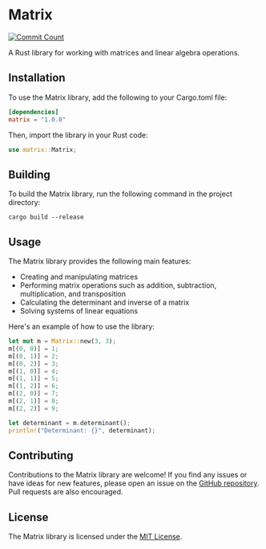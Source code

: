 # Matrix

[![Commit Count](https://img.shields.io/github/commit-count/xXDevSShXx/matrix)](https://github.com/xXDevSShXx/matrix)

A Rust library for working with matrices and linear algebra operations.

## Installation

To use the Matrix library, add the following to your Cargo.toml file:

```toml
[dependencies]
matrix = "1.0.0"
```

Then, import the library in your Rust code:

```rust
use matrix::Matrix;
```

## Building

To build the Matrix library, run the following command in the project directory:

```
cargo build --release
```

## Usage

The Matrix library provides the following main features:

- Creating and manipulating matrices
- Performing matrix operations such as addition, subtraction, multiplication, and transposition
- Calculating the determinant and inverse of a matrix
- Solving systems of linear equations

Here's an example of how to use the library:

```rust
let mut m = Matrix::new(3, 3);
m[(0, 0)] = 1;
m[(0, 1)] = 2;
m[(0, 2)] = 3;
m[(1, 0)] = 4;
m[(1, 1)] = 5;
m[(1, 2)] = 6;
m[(2, 0)] = 7;
m[(2, 1)] = 8;
m[(2, 2)] = 9;

let determinant = m.determinant();
println!("Determinant: {}", determinant);
```

## Contributing

Contributions to the Matrix library are welcome! If you find any issues or have ideas for new features, please open an issue on the [GitHub repository](https://github.com/xXDevSShXx/matrix). Pull requests are also encouraged.

## License

The Matrix library is licensed under the [MIT License](LICENSE).

